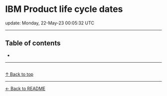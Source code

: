 # IBM Product life cycle dates

update: Monday, 22-May-23 00:05:32 UTC

---

## Table of contents


- [](#)


---





## 

[]()









[↑ Back to top](#table-of-contents)

---



[← Back to README](./README.md)